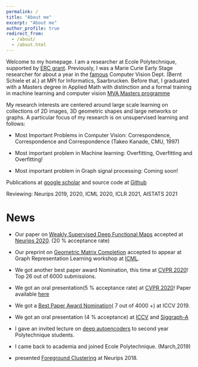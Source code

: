 ```yaml
---
permalink: /
title: "About me"
excerpt: "About me"
author_profile: true
redirect_from: 
  - /about/
  - /about.html
---
```


Welcome to my homepage. I am a researcher at Ecole Polytechnique, supported by [ERC grant](https://cordis.europa.eu/project/rcn/212108/factsheet/en). Previously, I was a Marie Curie Early Stage researcher for about a year in the [famous](https://link.springer.com/article/10.1007/s11948-009-9119-4) Computer Vision Dept. (Bernt Schiele et al.) at MPI for Informatics, Saarbrucken. Before that, I graduated with a Masters degree in Applied Math with distinction and a formal training in machine learning and computer vision [MVA Masters programme](https://www.master-mva.com/)

My research interests are centered around large scale learning on collections of 2D images, 3D geometric shapes and large networks or graphs. A particular focus of my research is on unsupervised learning and follows:

* Most Important Problems in Computer Vision: Correspondence, Correspondence and Correspondence (Takeo Kanade, CMU, 1997)

* Most important problem in Machine learning: Overfitting, Overfitting and Overfitting!

* Most important problem in Graph signal processing: Coming soon!


Publications at [google scholar](https://scholar.google.com/citations?user=79KaxoIAAAAJ&hl=en&oi=sra) and source code at [Github](https://github.com/Not-IITian)

Reviewing: Neurips 2019, 2020, ICML 2020, ICLR 2021, AISTATS 2021

News
======
* Our paper on [Weakly Supervised Deep Functional Maps](https://hal.inria.fr/hal-02872053/) accepted at [Neurips 2020](https://nips.cc/Conferences/2020). (20 % acceptance rate)

* Our preprint on [Geometric Matrix Completion](https://hal.archives-ouvertes.fr/hal-02871840) accepted to appear at Graph Representation Learning workshop at [ICML](https://grlplus.github.io/overview/).

* We got another best paper award Nomination, this time at [CVPR 2020](http://cvpr2020.thecvf.com/node/817)! Top 26 out of 6000 submissions.

* We got an oral presentation(5 % acceptance rate) at [CVPR 2020](http://cvpr2020.thecvf.com/)! Paper available [here](https://arxiv.org/abs/2003.14286) 

* We got a [Best Paper Award Nomination](https://drive.google.com/open?id=1BlfJhj8axuLPXfO9kqP7hW4JIiHFp8ki)( 7 out of 4000 +) at ICCV 2019.

* We got an oral presentation (4 % acceptance) at [ICCV](https://arxiv.org/pdf/1812.03794.pdf) and [Siggraph-A](https://arxiv.org/abs/1904.07865)

* I gave an invited lecture on [deep autoencoders](https://drive.google.com/open?id=1QfdtIAxTcKoLvpr_qbaRvqV9MrH9F51i) to second year Polytechnique students.

* I came back to academia and joined Ecole Polytechnique. (March,2019)

* presented [Foreground Clustering](https://nips.cc/Conferences/2018/Schedule?showEvent=11183) at Neurips 2018.

